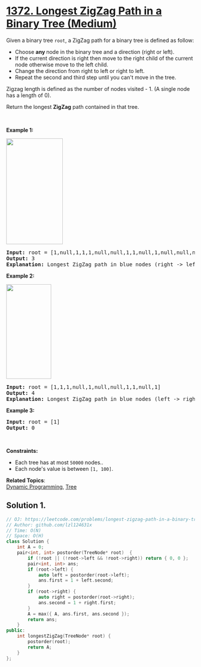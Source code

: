 # [1372. Longest ZigZag Path in a Binary Tree (Medium)](https://leetcode.com/problems/longest-zigzag-path-in-a-binary-tree)

<p>Given a binary tree <code>root</code>, a&nbsp;ZigZag path for a binary tree is defined as follow:</p>

<ul>
	<li>Choose <strong>any </strong>node in the binary tree and a direction (right or left).</li>
	<li>If the current direction is right then move to the right child of the current node otherwise move to the left child.</li>
	<li>Change the direction from right to left or right to left.</li>
	<li>Repeat the second and third step until you can't move in the tree.</li>
</ul>

<p>Zigzag length is defined as the number of nodes visited - 1. (A single node has a length of 0).</p>

<p>Return&nbsp;the longest <strong>ZigZag</strong> path contained in that tree.</p>

<p>&nbsp;</p>
<p><strong>Example 1:</strong></p>

<p><strong><img alt="" src="https://assets.leetcode.com/uploads/2020/01/22/sample_1_1702.png" style="width: 151px; height: 283px;"></strong></p>

<pre><strong>Input:</strong> root = [1,null,1,1,1,null,null,1,1,null,1,null,null,null,1,null,1]
<strong>Output:</strong> 3
<strong>Explanation:</strong> Longest ZigZag path in blue nodes (right -&gt; left -&gt; right).
</pre>

<p><strong>Example 2:</strong></p>

<p><strong><img alt="" src="https://assets.leetcode.com/uploads/2020/01/22/sample_2_1702.png" style="width: 120px; height: 253px;"></strong></p>

<pre><strong>Input:</strong> root = [1,1,1,null,1,null,null,1,1,null,1]
<strong>Output:</strong> 4
<strong>Explanation:</strong> Longest ZigZag path in blue nodes (left -&gt; right -&gt; left -&gt; right).
</pre>

<p><strong>Example 3:</strong></p>

<pre><strong>Input:</strong> root = [1]
<strong>Output:</strong> 0
</pre>

<p>&nbsp;</p>
<p><strong>Constraints:</strong></p>

<ul>
	<li>Each tree has at most <code>50000</code> nodes..</li>
	<li>Each node's value is between <code>[1, 100]</code>.</li>
</ul>

**Related Topics**:  
[Dynamic Programming](https://leetcode.com/tag/dynamic-programming/), [Tree](https://leetcode.com/tag/tree/)

## Solution 1.

```cpp
// OJ: https://leetcode.com/problems/longest-zigzag-path-in-a-binary-tree
// Author: github.com/lzl124631x
// Time: O(N)
// Space: O(H)
class Solution {
    int A = 0;
    pair<int, int> postorder(TreeNode* root)  {
        if (!root || (!root->left && !root->right)) return { 0, 0 };
        pair<int, int> ans;
        if (root->left) {
            auto left = postorder(root->left);
            ans.first = 1 + left.second;
        }
        if (root->right) {
            auto right = postorder(root->right);
            ans.second = 1 + right.first;
        }
        A = max({ A, ans.first, ans.second });
        return ans;
    }
public:
    int longestZigZag(TreeNode* root) {
        postorder(root);
        return A;
    }
};
```
